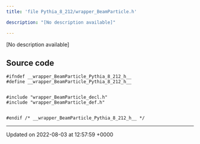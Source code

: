 ```yaml
---
title: 'file Pythia_8_212/wrapper_BeamParticle.h'

description: "[No description available]"

---
```







[No description available]




## Source code

```
#ifndef __wrapper_BeamParticle_Pythia_8_212_h__
#define __wrapper_BeamParticle_Pythia_8_212_h__


#include "wrapper_BeamParticle_decl.h"
#include "wrapper_BeamParticle_def.h"


#endif /* __wrapper_BeamParticle_Pythia_8_212_h__ */
```


-------------------------------

Updated on 2022-08-03 at 12:57:59 +0000
